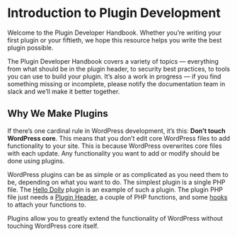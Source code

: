 # Introduction to Plugin Development

Welcome to the Plugin Developer Handbook. Whether you’re writing your first plugin or your fiftieth, we hope this resource helps you write the best plugin possible.

The Plugin Developer Handbook covers a variety of topics — everything from what should be in the plugin header, to security best practices, to tools you can use to build your plugin. It’s also a work in progress — if you find something missing or incomplete, please notify the documentation team in slack and we’ll make it better together.

## Why We Make Plugins

If there’s one cardinal rule in WordPress development, it’s this: **Don’t touch WordPress core**. This means that you don’t edit core WordPress files to add functionality to your site. This is because WordPress overwrites core files with each update. Any functionality you want to add or modify should be done using plugins.

WordPress plugins can be as simple or as complicated as you need them to be, depending on what you want to do. The simplest plugin is a single PHP file. The [Hello Dolly](https://wordpress.org/plugins/hello-dolly/ "Hello Dolly Plugin") plugin is an example of such a plugin. The plugin PHP file just needs a [Plugin Header](https://developer.wordpress.org/plugins/the-basics/header-requirements/), a couple of PHP functions, and some [hooks](https://developer.wordpress.org/plugins/hooks/) to attach your functions to.

Plugins allow you to greatly extend the functionality of WordPress without touching WordPress core itself.